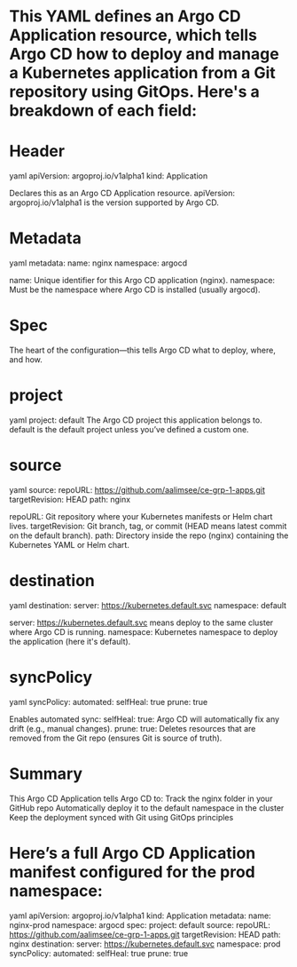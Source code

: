 
# This YAML defines an Argo CD Application resource, which tells Argo CD how to deploy and manage a Kubernetes application from a Git repository using GitOps. Here's a breakdown of each field:

# Header
yaml
apiVersion: argoproj.io/v1alpha1
kind: Application

Declares this as an Argo CD Application resource.
apiVersion: argoproj.io/v1alpha1 is the version supported by Argo CD.

# Metadata
yaml
metadata:
  name: nginx
  namespace: argocd

name: Unique identifier for this Argo CD application (nginx).
namespace: Must be the namespace where Argo CD is installed (usually argocd).

# Spec
The heart of the configuration—this tells Argo CD what to deploy, where, and how.

# project
yaml
project: default
The Argo CD project this application belongs to. default is the default project unless you’ve defined a custom one.

# source
yaml
source:
  repoURL: https://github.com/aalimsee/ce-grp-1-apps.git
  targetRevision: HEAD
  path: nginx

repoURL: Git repository where your Kubernetes manifests or Helm chart lives.
targetRevision: Git branch, tag, or commit (HEAD means latest commit on the default branch).
path: Directory inside the repo (nginx) containing the Kubernetes YAML or Helm chart.

# destination
yaml
destination:
  server: https://kubernetes.default.svc
  namespace: default

server: https://kubernetes.default.svc means deploy to the same cluster where Argo CD is running.
namespace: Kubernetes namespace to deploy the application (here it's default).

# syncPolicy
yaml
syncPolicy:
  automated:
    selfHeal: true
    prune: true

Enables automated sync:
selfHeal: true: Argo CD will automatically fix any drift (e.g., manual changes).
prune: true: Deletes resources that are removed from the Git repo (ensures Git is source of truth).

# Summary
This Argo CD Application tells Argo CD to:
Track the nginx folder in your GitHub repo
Automatically deploy it to the default namespace in the cluster
Keep the deployment synced with Git using GitOps principles


# Here’s a full Argo CD Application manifest configured for the prod namespace:

yaml
apiVersion: argoproj.io/v1alpha1
kind: Application
metadata:
  name: nginx-prod
  namespace: argocd
spec:
  project: default
  source:
    repoURL: https://github.com/aalimsee/ce-grp-1-apps.git
    targetRevision: HEAD
    path: nginx
  destination:
    server: https://kubernetes.default.svc
    namespace: prod
  syncPolicy:
    automated:
      selfHeal: true
      prune: true